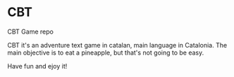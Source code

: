 # CBT
CBT Game repo

CBT it's an adventure text game in catalan, main language in Catalonia.
The main objective is to eat a pineapple, but that's not going to be easy.

Have fun and ejoy it!
